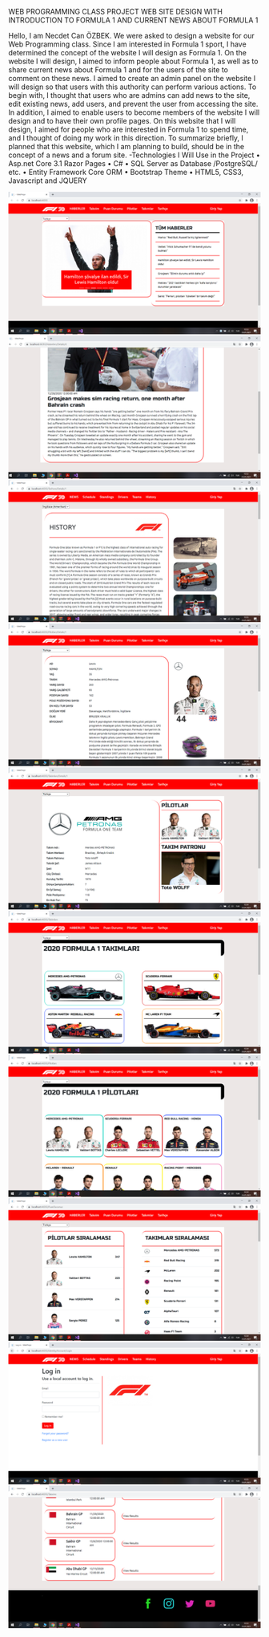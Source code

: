 WEB PROGRAMMING CLASS PROJECT WEB SITE DESIGN WITH INTRODUCTION TO FORMULA 1 AND CURRENT NEWS ABOUT FORMULA 1

Hello, I am Necdet Can ÖZBEK. We were asked to design a website for our Web Programming class. Since I am interested in Formula 1 sport, I have determined the concept of the website I will design as Formula 1. On the website I will design, I aimed to inform people about Formula 1, as well as to share current news about Formula 1 and for the users of the site to comment on these news. I aimed to create an admin panel on the website I will design so that users with this authority can perform various actions. To begin with, I thought that users who are admins can add news to the site, edit existing news, add users, and prevent the user from accessing the site. In addition, I aimed to enable users to become members of the website I will design and to have their own profile pages. On this website that I will design, I aimed for people who are interested in Formula 1 to spend time, and I thought of doing my work in this direction. To summarize briefly, I planned that this website, which I am planning to build, should be in the concept of a news and a forum site. -Technologies I Will Use in the Project • Asp.net Core 3.1 Razor Pages • C# • SQL Server as Database /PostgreSQL/ etc. • Entity Framework Core ORM • Bootstrap Theme • HTML5, CSS3, Javascript and JQUERY


![](https://github.com/necdetcan/WebProgramlamaProje/blob/main/1.png?raw=true)
![](https://github.com/necdetcan/WebProgramlamaProje/blob/main/2.png?raw=true)
![](https://github.com/necdetcan/WebProgramlamaProje/blob/main/3.png?raw=true)
![](https://github.com/necdetcan/WebProgramlamaProje/blob/main/4.png?raw=true)
![](https://github.com/necdetcan/WebProgramlamaProje/blob/main/5.png?raw=true)
![](https://github.com/necdetcan/WebProgramlamaProje/blob/main/6.png?raw=true)
![](https://github.com/necdetcan/WebProgramlamaProje/blob/main/7.png?raw=true)
![](https://github.com/necdetcan/WebProgramlamaProje/blob/main/8.png?raw=true)
![](https://github.com/necdetcan/WebProgramlamaProje/blob/main/9.png?raw=true)
![](https://github.com/necdetcan/WebProgramlamaProje/blob/main/10.png?raw=true)
